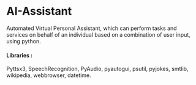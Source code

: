 # AI-Assistant

Automated Virtual Personal Assistant, which can perform tasks and services on behalf of an individual based on a combination of user input, using python.

#### Libraries : 

Pyttsx3, SpeechRecognition, PyAudio, pyautogui, psutil, pyjokes, smtlib, wikipedia, webbrowser, datetime.
